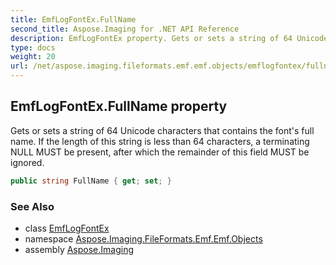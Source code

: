```yaml
---
title: EmfLogFontEx.FullName
second_title: Aspose.Imaging for .NET API Reference
description: EmfLogFontEx property. Gets or sets a string of 64 Unicode characters that contains the fonts full name. If the length of this string is less than 64 characters a terminating NULL MUST be present after which the remainder of this field MUST be ignored
type: docs
weight: 20
url: /net/aspose.imaging.fileformats.emf.emf.objects/emflogfontex/fullname/
---
```

## EmfLogFontEx.FullName property

Gets or sets a string of 64 Unicode characters that contains the font's full name. If the length of this string is less than 64 characters, a terminating NULL MUST be present, after which the remainder of this field MUST be ignored.

```csharp
public string FullName { get; set; }
```

### See Also

* class [EmfLogFontEx](../)
* namespace [Aspose.Imaging.FileFormats.Emf.Emf.Objects](../../emflogfontex/)
* assembly [Aspose.Imaging](../../../)


